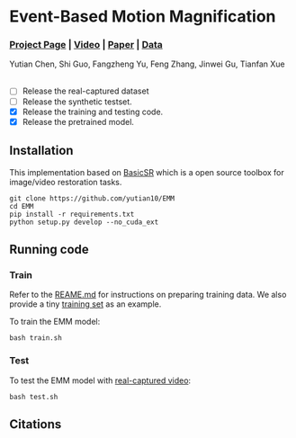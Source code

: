
# Event-Based Motion Magnification
### [Project Page](https://openimaginglab.github.io/emm/) | [Video](https://youtu.be/WmI7bv9nqjI) | [Paper]() | [Data]() <br>

Yutian Chen, Shi Guo, Fangzheng Yu, Feng Zhang, Jinwei Gu, Tianfan Xue <br><br>

- [ ] Release the real-captured dataset
- [ ] Release the synthetic testset.
- [x] Release the training and testing code.
- [x] Release the pretrained model.

## Installation
This implementation based on [BasicSR](https://github.com/xinntao/BasicSR) which is a open source toolbox for image/video restoration tasks. 


```
git clone https://github.com/yutian10/EMM
cd EMM
pip install -r requirements.txt
python setup.py develop --no_cuda_ext
```

## Running code
### Train
Refer to the [REAME.md](https://github.com/yutian10/EMM/blob/main/data_preparation/README.md) for instructions on preparing training data. We also provide a tiny [training set](https://github.com/yutian10/EMM/tree/main/datasets/trainset_tiny) as an example.

To train the EMM model:
```
bash train.sh
```

### Test
To test the EMM model with [real-captured video](https://pjlab-my.sharepoint.cn/:f:/g/personal/chenyutian_pjlab_org_cn/EqHiiCOR3TdNiN6h0598eKkBD5Qucmz9hsSi0nYaE3iuyw?e=Y1UmYi):
```
bash test.sh
```  



## Citations
```

```


